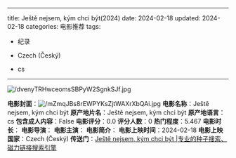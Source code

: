 
---
title: Ještě nejsem, kým chci být(2024)
date: 2024-02-18
updated: 2024-02-18
categories: 电影推荐
tags:

- 纪录

- Czech (Český)
- cs
---

<img src="https://image.tmdb.org/t/p/original/dvenyTRHwceomsSBPyW2SgnkSJf.jpg" alt="/dvenyTRHwceomsSBPyW2SgnkSJf.jpg" title="/dvenyTRHwceomsSBPyW2SgnkSJf.jpg">

**电影封面**：<img src="https://image.tmdb.org/t/p/w200/mZmqJBs8rEWPYKsZjtWAXrXbQAi.jpg" alt="/mZmqJBs8rEWPYKsZjtWAXrXbQAi.jpg" title="/mZmqJBs8rEWPYKsZjtWAXrXbQAi.jpg">
**电影名称**：Ještě nejsem, kým chci být
**原产地片名**：Ještě nejsem, kým chci být
**原产地语言**：cs
**包含成人内容**：False
**电影评分**：0.0
**评分人数**：0
**热门程度**：5.467
**电影时长**：
**电影导演**：
**电影主演**：
**电影简介**：
**电影上映时间**：2024-02-18
**电影上映国家**：Czech (Český)
**传送门**：[Ještě nejsem, kým chci být |专业的种子搜索、磁力链接搜索引擎](https://movie.amd794.com:2083/?search=Je%C5%A1t%C4%9B%20nejsem%2C%20k%C3%BDm%20chci%20b%C3%BDt&ordering=&mode=match_phrase&page_size=10&page=1)

